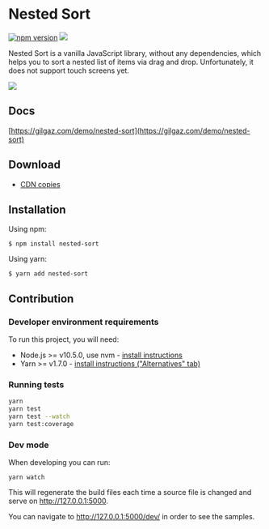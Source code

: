 # Nested Sort

[![npm version](https://badge.fury.io/js/nested-sort.svg)](https://badge.fury.io/js/nested-sort)
[![](https://data.jsdelivr.com/v1/package/npm/nested-sort/badge)](https://www.jsdelivr.com/package/npm/nested-sort)

Nested Sort is a vanilla JavaScript library, without any dependencies, which helps you to sort a nested list of items via drag and drop. Unfortunately, it does not support touch screens yet.

![](demo.gif)

## Docs

[https://gilgaz.com/demo/nested-sort](https://gilgaz.com/demo/nested-sort)

## Download

 * [CDN copies](https://www.jsdelivr.com/package/npm/nested-sort)

## Installation

Using npm:
```shell
$ npm install nested-sort
```

Using yarn:
```shell
$ yarn add nested-sort
```

## Contribution

### Developer environment requirements

To run this project, you will need:

- Node.js >= v10.5.0, use nvm - [install instructions](https://github.com/creationix/nvm#install-script)
- Yarn >= v1.7.0 - [install instructions ("Alternatives" tab)](https://yarnpkg.com/en/docs/install#alternatives-rc)

### Running tests

```sh
yarn
yarn test
yarn test --watch
yarn test:coverage
```

### Dev mode

When developing you can run:

```
yarn watch
```

This will regenerate the build files each time a source file is changed and serve on http://127.0.0.1:5000.

You can navigate to http://127.0.0.1:5000/dev/ in order to see the samples.
